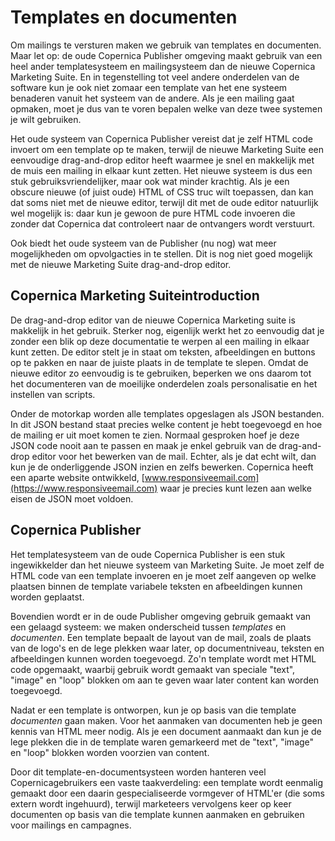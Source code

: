# Templates en documenten

Om mailings te versturen maken we gebruik van templates en documenten. Maar
let op: de oude Copernica Publisher omgeving maakt gebruik van een heel
ander templatesysteem en mailingsysteem dan de nieuwe Copernica Marketing 
Suite. En in tegenstelling tot veel andere onderdelen van de software kun je 
ook niet zomaar een template van het ene systeem benaderen vanuit het systeem 
van de andere. Als je een mailing gaat opmaken, moet je dus van te voren 
bepalen welke van deze twee systemen je wilt gebruiken. 

Het oude systeem van Copernica Publisher vereist dat je zelf HTML code invoert
om een template op te maken, terwijl de nieuwe Marketing Suite een eenvoudige
drag-and-drop editor heeft waarmee je snel en makkelijk met de muis een mailing 
in elkaar kunt zetten. Het nieuwe systeem is dus een stuk gebruiksvriendelijker,
maar ook wat minder krachtig. Als je een obscure nieuwe (of juist oude) HTML of CSS 
truc wilt toepassen, dan kan dat soms niet met de nieuwe editor, terwijl dit 
met de oude editor natuurlijk wel mogelijk is: daar kun je gewoon de pure HTML 
code invoeren die zonder dat Copernica dat controleert naar de ontvangers
wordt verstuurt.

Ook biedt het oude systeem van de Publisher (nu nog) wat meer mogelijkheden 
om opvolgacties in te stellen. Dit is nog niet goed mogelijk met de nieuwe 
Marketing Suite drag-and-drop editor.


## Copernica Marketing Suiteintroduction

De drag-and-drop editor van de nieuwe Copernica Marketing suite is 
makkelijk in het gebruik. Sterker nog, eigenlijk werkt het zo eenvoudig
dat je zonder een blik op deze documentatie te werpen al een mailing in elkaar 
kunt zetten. De editor stelt je in staat om teksten, afbeeldingen en buttons 
op te pakken en naar de juiste plaats in de template te slepen. Omdat de 
nieuwe editor zo eenvoudig is te gebruiken, beperken we ons daarom
tot het documenteren van de moeilijke onderdelen zoals personalisatie en
het instellen van scripts. 

Onder de motorkap worden alle templates opgeslagen als JSON bestanden. In dit
JSON bestand staat precies welke content je hebt toegevoegd en hoe de mailing
er uit moet komen te zien. Normaal gesproken hoef je deze JSON code 
nooit aan te passen en maak je enkel gebruik van de drag-and-drop editor
voor het bewerken van de mail. Echter, als je dat echt wilt, dan kun je de
onderliggende JSON inzien en zelfs bewerken. Copernica heeft een aparte 
website ontwikkeld, [www.responsiveemail.com](https://www.responsiveemail.com)
waar je precies kunt lezen aan welke eisen de JSON moet voldoen.


## Copernica Publisher

Het templatesysteem van de oude Copernica Publisher is een stuk ingewikkelder
dan het nieuwe systeem van Marketing Suite. Je moet zelf de HTML code van een
template invoeren en je moet zelf aangeven op welke plaatsen binnen de 
template variabele teksten en afbeeldingen kunnen worden geplaatst.

Bovendien wordt er in de oude Publisher omgeving gebruik gemaakt van een 
gelaagd systeem: we maken onderscheid tussen *templates* en 
*documenten*. Een template bepaalt de layout van de mail, zoals de plaats van 
de logo's en de lege plekken waar later, op documentniveau, teksten en 
afbeeldingen kunnen worden toegevoegd. Zo'n template wordt met HTML code 
opgemaakt, waarbij gebruik wordt gemaakt van speciale "text", "image" en 
"loop" blokken om aan te geven waar later content kan worden toegevoegd.

Nadat er een template is ontworpen, kun je op basis van die template 
*documenten* gaan maken. Voor het aanmaken van documenten heb je geen kennis 
van HTML meer nodig. Als je een document aanmaakt dan kun je de lege plekken 
die in de template waren gemarkeerd met de "text", "image" en "loop" blokken
worden voorzien van content.

Door dit template-en-documentsysteen worden hanteren veel Copernicagebruikers
een vaste taakverdeling: een template wordt eenmalig gemaakt door een
daarin gespecialiseerde vormgever of HTML'er (die soms extern wordt ingehuurd),
terwijl marketeers vervolgens keer op keer documenten op basis van die 
template kunnen aanmaken en gebruiken voor mailings en campagnes.

